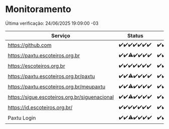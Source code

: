 # Monitoramento

Última verificação: 24/06/2025 19:09:00 -03

|Serviço|Status|Últimas 24h|
|---|---|---|
|https://github.com|<span title="2025-06-17: OK=23">✔️</span><span title="2025-06-18: OK=23">✔️</span><span title="2025-06-19: OK=23">✔️</span><span title="2025-06-20: OK=23">✔️</span><span title="2025-06-21: OK=23">✔️</span><span title="2025-06-22: OK=23">✔️</span><span title="2025-06-23: OK=21">✔️</span>|<span title="23/06/2025 19:09:00 -03 : 200">✔️</span><span title="23/06/2025 20:07:00 -03 : 200">✔️</span><span title="23/06/2025 21:50:00 -03 : 200">✔️</span><span title="23/06/2025 23:41:00 -03 : 200">✔️</span><span title="24/06/2025 00:42:00 -03 : 200">✔️</span><span title="24/06/2025 01:20:00 -03 : 200">✔️</span><span title="24/06/2025 02:12:00 -03 : 200">✔️</span><span title="24/06/2025 03:15:00 -03 : 200">✔️</span><span title="24/06/2025 04:11:00 -03 : 200">✔️</span><span title="24/06/2025 05:14:00 -03 : 200">✔️</span><span title="24/06/2025 06:11:00 -03 : 200">✔️</span><span title="24/06/2025 07:11:00 -03 : 200">✔️</span><span title="24/06/2025 08:08:00 -03 : 200">✔️</span><span title="24/06/2025 09:18:00 -03 : 200">✔️</span><span title="24/06/2025 10:26:00 -03 : 200">✔️</span><span title="24/06/2025 11:10:00 -03 : 200">✔️</span><span title="24/06/2025 12:10:00 -03 : 200">✔️</span><span title="24/06/2025 13:11:00 -03 : 200">✔️</span><span title="24/06/2025 14:11:00 -03 : 200">✔️</span><span title="24/06/2025 15:13:00 -03 : 200">✔️</span><span title="24/06/2025 16:08:00 -03 : 200">✔️</span><span title="24/06/2025 17:11:00 -03 : 200">✔️</span><span title="24/06/2025 18:09:00 -03 : 200">✔️</span><span title="24/06/2025 19:09:00 -03 : 200">✔️</span>|
|https://paxtu.escoteiros.org.br|<span title="2025-06-17: OK=23">✔️</span><span title="2025-06-18: OK=23">✔️</span><span title="2025-06-19: OK=22, Falhas=1">⚠️</span><span title="2025-06-20: OK=23">✔️</span><span title="2025-06-21: OK=23">✔️</span><span title="2025-06-22: OK=23">✔️</span><span title="2025-06-23: OK=21">✔️</span>|<span title="23/06/2025 19:09:00 -03 : 200">✔️</span><span title="23/06/2025 20:07:00 -03 : 200">✔️</span><span title="23/06/2025 21:50:00 -03 : 200">✔️</span><span title="23/06/2025 23:41:00 -03 : 200">✔️</span><span title="24/06/2025 00:42:00 -03 : 200">✔️</span><span title="24/06/2025 01:20:00 -03 : 200">✔️</span><span title="24/06/2025 02:12:00 -03 : 200">✔️</span><span title="24/06/2025 03:15:00 -03 : 200">✔️</span><span title="24/06/2025 04:11:00 -03 : 200">✔️</span><span title="24/06/2025 05:14:00 -03 : 200">✔️</span><span title="24/06/2025 06:11:00 -03 : 200">✔️</span><span title="24/06/2025 07:11:00 -03 : 200">✔️</span><span title="24/06/2025 08:08:00 -03 : 200">✔️</span><span title="24/06/2025 09:18:00 -03 : 200">✔️</span><span title="24/06/2025 10:26:00 -03 : 200">✔️</span><span title="24/06/2025 11:10:00 -03 : 200">✔️</span><span title="24/06/2025 12:10:00 -03 : 200">✔️</span><span title="24/06/2025 13:11:00 -03 : 200">✔️</span><span title="24/06/2025 14:11:00 -03 : 200">✔️</span><span title="24/06/2025 15:13:00 -03 : 200">✔️</span><span title="24/06/2025 16:08:00 -03 : 200">✔️</span><span title="24/06/2025 17:11:00 -03 : 200">✔️</span><span title="24/06/2025 18:09:00 -03 : 200">✔️</span><span title="24/06/2025 19:09:00 -03 : 200">✔️</span>|
|https://escoteiros.org.br|<span title="2025-06-17: OK=23">✔️</span><span title="2025-06-18: OK=23">✔️</span><span title="2025-06-19: OK=23">✔️</span><span title="2025-06-20: OK=23">✔️</span><span title="2025-06-21: OK=23">✔️</span><span title="2025-06-22: OK=23">✔️</span><span title="2025-06-23: OK=21">✔️</span>|<span title="23/06/2025 19:09:00 -03 : 200">✔️</span><span title="23/06/2025 20:07:00 -03 : 200">✔️</span><span title="23/06/2025 21:50:00 -03 : 200">✔️</span><span title="23/06/2025 23:41:00 -03 : 200">✔️</span><span title="24/06/2025 00:42:00 -03 : 200">✔️</span><span title="24/06/2025 01:20:00 -03 : 200">✔️</span><span title="24/06/2025 02:12:00 -03 : 200">✔️</span><span title="24/06/2025 03:15:00 -03 : 200">✔️</span><span title="24/06/2025 04:11:00 -03 : 200">✔️</span><span title="24/06/2025 05:14:00 -03 : 200">✔️</span><span title="24/06/2025 06:11:00 -03 : 200">✔️</span><span title="24/06/2025 07:11:00 -03 : 200">✔️</span><span title="24/06/2025 08:08:00 -03 : 200">✔️</span><span title="24/06/2025 09:18:00 -03 : 200">✔️</span><span title="24/06/2025 10:26:00 -03 : 200">✔️</span><span title="24/06/2025 11:10:00 -03 : 200">✔️</span><span title="24/06/2025 12:10:00 -03 : 200">✔️</span><span title="24/06/2025 13:11:00 -03 : 200">✔️</span><span title="24/06/2025 14:11:00 -03 : 200">✔️</span><span title="24/06/2025 15:13:00 -03 : 200">✔️</span><span title="24/06/2025 16:08:00 -03 : 200">✔️</span><span title="24/06/2025 17:11:00 -03 : 200">✔️</span><span title="24/06/2025 18:09:00 -03 : 200">✔️</span><span title="24/06/2025 19:09:00 -03 : 200">✔️</span>|
|https://paxtu.escoteiros.org.br/paxtu|<span title="2025-06-17: OK=23">✔️</span><span title="2025-06-18: OK=23">✔️</span><span title="2025-06-19: OK=22, Falhas=1">⚠️</span><span title="2025-06-20: OK=23">✔️</span><span title="2025-06-21: OK=23">✔️</span><span title="2025-06-22: OK=23">✔️</span><span title="2025-06-23: OK=21">✔️</span>|<span title="23/06/2025 19:09:00 -03 : 200">✔️</span><span title="23/06/2025 20:07:00 -03 : 200">✔️</span><span title="23/06/2025 21:50:00 -03 : 200">✔️</span><span title="23/06/2025 23:41:00 -03 : 200">✔️</span><span title="24/06/2025 00:42:00 -03 : 200">✔️</span><span title="24/06/2025 01:20:00 -03 : 200">✔️</span><span title="24/06/2025 02:12:00 -03 : 200">✔️</span><span title="24/06/2025 03:15:00 -03 : 200">✔️</span><span title="24/06/2025 04:11:00 -03 : 200">✔️</span><span title="24/06/2025 05:14:00 -03 : 200">✔️</span><span title="24/06/2025 06:11:00 -03 : 200">✔️</span><span title="24/06/2025 07:11:00 -03 : 200">✔️</span><span title="24/06/2025 08:08:00 -03 : 200">✔️</span><span title="24/06/2025 09:18:00 -03 : 200">✔️</span><span title="24/06/2025 10:26:00 -03 : 200">✔️</span><span title="24/06/2025 11:10:00 -03 : 200">✔️</span><span title="24/06/2025 12:10:00 -03 : 200">✔️</span><span title="24/06/2025 13:12:00 -03 : 200">✔️</span><span title="24/06/2025 14:11:00 -03 : 200">✔️</span><span title="24/06/2025 15:13:00 -03 : 200">✔️</span><span title="24/06/2025 16:08:00 -03 : 200">✔️</span><span title="24/06/2025 17:11:00 -03 : 200">✔️</span><span title="24/06/2025 18:09:00 -03 : 200">✔️</span><span title="24/06/2025 19:09:00 -03 : 200">✔️</span>|
|https://paxtu.escoteiros.org.br/meupaxtu|<span title="2025-06-17: OK=23">✔️</span><span title="2025-06-18: OK=23">✔️</span><span title="2025-06-19: OK=22, Falhas=1">⚠️</span><span title="2025-06-20: OK=23">✔️</span><span title="2025-06-21: OK=23">✔️</span><span title="2025-06-22: OK=23">✔️</span><span title="2025-06-23: OK=21">✔️</span>|<span title="23/06/2025 19:09:00 -03 : 200">✔️</span><span title="23/06/2025 20:07:00 -03 : 200">✔️</span><span title="23/06/2025 21:50:00 -03 : 200">✔️</span><span title="23/06/2025 23:41:00 -03 : 200">✔️</span><span title="24/06/2025 00:42:00 -03 : 200">✔️</span><span title="24/06/2025 01:20:00 -03 : 200">✔️</span><span title="24/06/2025 02:12:00 -03 : 200">✔️</span><span title="24/06/2025 03:15:00 -03 : 200">✔️</span><span title="24/06/2025 04:11:00 -03 : 200">✔️</span><span title="24/06/2025 05:14:00 -03 : 200">✔️</span><span title="24/06/2025 06:11:00 -03 : 200">✔️</span><span title="24/06/2025 07:11:00 -03 : 200">✔️</span><span title="24/06/2025 08:08:00 -03 : 200">✔️</span><span title="24/06/2025 09:18:00 -03 : 200">✔️</span><span title="24/06/2025 10:26:00 -03 : 200">✔️</span><span title="24/06/2025 11:10:00 -03 : 200">✔️</span><span title="24/06/2025 12:10:00 -03 : 200">✔️</span><span title="24/06/2025 13:12:00 -03 : 200">✔️</span><span title="24/06/2025 14:11:00 -03 : 200">✔️</span><span title="24/06/2025 15:13:00 -03 : 200">✔️</span><span title="24/06/2025 16:08:00 -03 : 200">✔️</span><span title="24/06/2025 17:11:00 -03 : 200">✔️</span><span title="24/06/2025 18:09:00 -03 : 200">✔️</span><span title="24/06/2025 19:09:00 -03 : 200">✔️</span>|
|https://sigue.escoteiros.org.br/siguenacional|<span title="2025-06-17: OK=23">✔️</span><span title="2025-06-18: OK=23">✔️</span><span title="2025-06-19: OK=22, Falhas=1">⚠️</span><span title="2025-06-20: OK=23">✔️</span><span title="2025-06-21: OK=23">✔️</span><span title="2025-06-22: OK=23">✔️</span><span title="2025-06-23: OK=21">✔️</span>|<span title="23/06/2025 19:09:00 -03 : 200">✔️</span><span title="23/06/2025 20:07:00 -03 : 200">✔️</span><span title="23/06/2025 21:50:00 -03 : 200">✔️</span><span title="23/06/2025 23:41:00 -03 : 200">✔️</span><span title="24/06/2025 00:42:00 -03 : 200">✔️</span><span title="24/06/2025 01:20:00 -03 : 200">✔️</span><span title="24/06/2025 02:12:00 -03 : 200">✔️</span><span title="24/06/2025 03:15:00 -03 : 200">✔️</span><span title="24/06/2025 04:11:00 -03 : 200">✔️</span><span title="24/06/2025 05:14:00 -03 : 200">✔️</span><span title="24/06/2025 06:11:00 -03 : 200">✔️</span><span title="24/06/2025 07:11:00 -03 : 200">✔️</span><span title="24/06/2025 08:08:00 -03 : 200">✔️</span><span title="24/06/2025 09:18:00 -03 : 200">✔️</span><span title="24/06/2025 10:26:00 -03 : 200">✔️</span><span title="24/06/2025 11:10:00 -03 : 200">✔️</span><span title="24/06/2025 12:10:00 -03 : 200">✔️</span><span title="24/06/2025 13:12:00 -03 : 200">✔️</span><span title="24/06/2025 14:11:00 -03 : 200">✔️</span><span title="24/06/2025 15:13:00 -03 : 200">✔️</span><span title="24/06/2025 16:08:00 -03 : 200">✔️</span><span title="24/06/2025 17:11:00 -03 : 200">✔️</span><span title="24/06/2025 18:09:00 -03 : 200">✔️</span><span title="24/06/2025 19:09:00 -03 : 200">✔️</span>|
|https://id.escoteiros.org.br/|<span title="2025-06-17: OK=23">✔️</span><span title="2025-06-18: OK=23">✔️</span><span title="2025-06-19: OK=23">✔️</span><span title="2025-06-20: OK=23">✔️</span><span title="2025-06-21: OK=23">✔️</span><span title="2025-06-22: OK=23">✔️</span><span title="2025-06-23: OK=21">✔️</span>|<span title="23/06/2025 19:09:00 -03 : 200">✔️</span><span title="23/06/2025 20:07:00 -03 : 200">✔️</span><span title="23/06/2025 21:50:00 -03 : 200">✔️</span><span title="23/06/2025 23:41:00 -03 : 200">✔️</span><span title="24/06/2025 00:42:00 -03 : 200">✔️</span><span title="24/06/2025 01:20:00 -03 : 200">✔️</span><span title="24/06/2025 02:12:00 -03 : 200">✔️</span><span title="24/06/2025 03:15:00 -03 : 200">✔️</span><span title="24/06/2025 04:11:00 -03 : 200">✔️</span><span title="24/06/2025 05:14:00 -03 : 200">✔️</span><span title="24/06/2025 06:12:00 -03 : 200">✔️</span><span title="24/06/2025 07:11:00 -03 : 200">✔️</span><span title="24/06/2025 08:08:00 -03 : 200">✔️</span><span title="24/06/2025 09:18:00 -03 : 200">✔️</span><span title="24/06/2025 10:26:00 -03 : 200">✔️</span><span title="24/06/2025 11:10:00 -03 : 200">✔️</span><span title="24/06/2025 12:10:00 -03 : 200">✔️</span><span title="24/06/2025 13:12:00 -03 : 200">✔️</span><span title="24/06/2025 14:11:00 -03 : 200">✔️</span><span title="24/06/2025 15:13:00 -03 : 200">✔️</span><span title="24/06/2025 16:08:00 -03 : 200">✔️</span><span title="24/06/2025 17:11:00 -03 : 200">✔️</span><span title="24/06/2025 18:09:00 -03 : 200">✔️</span><span title="24/06/2025 19:09:00 -03 : 200">✔️</span>|
|Paxtu Login|<span title="2025-06-17: OK=23">✔️</span><span title="2025-06-18: OK=23">✔️</span><span title="2025-06-19: OK=22, Falhas=1">⚠️</span><span title="2025-06-20: OK=23">✔️</span><span title="2025-06-21: OK=23">✔️</span><span title="2025-06-22: OK=23">✔️</span><span title="2025-06-23: OK=21">✔️</span>|<span title="23/06/2025 19:09:00 -03 : 200">✔️</span><span title="23/06/2025 20:07:00 -03 : 200">✔️</span><span title="23/06/2025 21:50:00 -03 : 200">✔️</span><span title="23/06/2025 23:41:00 -03 : 200">✔️</span><span title="24/06/2025 00:42:00 -03 : 200">✔️</span><span title="24/06/2025 01:20:00 -03 : 200">✔️</span><span title="24/06/2025 02:12:00 -03 : 200">✔️</span><span title="24/06/2025 03:15:00 -03 : 200">✔️</span><span title="24/06/2025 04:11:00 -03 : 200">✔️</span><span title="24/06/2025 05:14:00 -03 : 200">✔️</span><span title="24/06/2025 06:12:00 -03 : 200">✔️</span><span title="24/06/2025 07:11:00 -03 : 200">✔️</span><span title="24/06/2025 08:08:00 -03 : 200">✔️</span><span title="24/06/2025 09:18:00 -03 : 200">✔️</span><span title="24/06/2025 10:26:00 -03 : 200">✔️</span><span title="24/06/2025 11:10:00 -03 : 200">✔️</span><span title="24/06/2025 12:10:00 -03 : 200">✔️</span><span title="24/06/2025 13:12:00 -03 : 200">✔️</span><span title="24/06/2025 14:11:00 -03 : 200">✔️</span><span title="24/06/2025 15:13:00 -03 : 200">✔️</span><span title="24/06/2025 16:08:00 -03 : 200">✔️</span><span title="24/06/2025 17:11:00 -03 : 200">✔️</span><span title="24/06/2025 18:09:00 -03 : 200">✔️</span><span title="24/06/2025 19:09:00 -03 : 200">✔️</span>|
